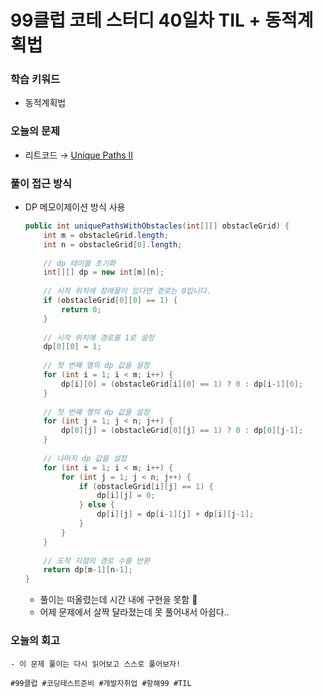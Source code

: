 # 99클럽 코테 스터디 40일차 TIL + 동적계획법

### 학습 키워드
- 동적계획법

### 오늘의 문제
- 리트코드 → [Unique Paths II](https://leetcode.com/problems/unique-paths-ii/description/)

### 풀이 접근 방식
- DP 메모이제이션 방식 사용
  ```java
  public int uniquePathsWithObstacles(int[][] obstacleGrid) {
      int m = obstacleGrid.length;
      int n = obstacleGrid[0].length;
      
      // dp 테이블 초기화
      int[][] dp = new int[m][n];
      
      // 시작 위치에 장애물이 있다면 경로는 0입니다.
      if (obstacleGrid[0][0] == 1) {
          return 0;
      }
      
      // 시작 위치에 경로를 1로 설정
      dp[0][0] = 1;
      
      // 첫 번째 열의 dp 값을 설정
      for (int i = 1; i < m; i++) {
          dp[i][0] = (obstacleGrid[i][0] == 1) ? 0 : dp[i-1][0];
      }
      
      // 첫 번째 행의 dp 값을 설정
      for (int j = 1; j < n; j++) {
          dp[0][j] = (obstacleGrid[0][j] == 1) ? 0 : dp[0][j-1];
      }
      
      // 나머지 dp 값을 설정
      for (int i = 1; i < m; i++) {
          for (int j = 1; j < n; j++) {
              if (obstacleGrid[i][j] == 1) {
                  dp[i][j] = 0;
              } else {
                  dp[i][j] = dp[i-1][j] + dp[i][j-1];
              }
          }
      }
      
      // 도착 지점의 경로 수를 반환
      return dp[m-1][n-1];
  }
  ```
  - 풀이는 떠올렸는데 시간 내에 구현을 못함 🥲
  - 어제 문제에서 살짝 달라졌는데 못 풀어내서 아쉽다..
### 오늘의 회고
    - 이 문제 풀이는 다시 읽어보고 스스로 풀어보자!

``#99클럽 #코딩테스트준비 #개발자취업 #항해99 #TIL``